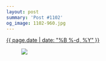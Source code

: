 ```yaml
---
layout: post
summary: 'Post #1102'
og_image: 1102-960.jpg
---
```


<div class="post">
 <time>
  <a href="/1102">
   {{ page.date | date: "%B %-d, %Y" }}
  </a>
 </time>
 <a href="/1102">
  <figure data-taken="2/26/2020">
   <img sizes="(min-width: 700px) 50vw, calc(100vw - 2rem)" src="{{ site.assets_url }}/1102-480.jpg" srcset="{{ site.assets_url }}/1102-240.jpg 240w, {{ site.assets_url }}/1102-480.jpg 480w, {{ site.assets_url }}/1102-720.jpg 720w, {{ site.assets_url }}/1102-960.jpg 960w"/>
  </figure>
 </a>
</div>
